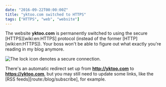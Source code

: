 ```yaml
---
date: "2016-09-22T00:00:00Z"
title: "yktoo.com switched to HTTPS"
tags: ["HTTPS", "web", "website"]
---
```


The website **yktoo.com** is permanently switched to using the secure [HTTPS][wiki:en:HTTPS] protocol (instead of the former [HTTP][wiki:en:HTTPS]). Your boss won't be able to figure out what exactly you're reading in my blog anymore.

<!--more-->

![](img:1.bp.blogspot.com/-Q6Epmj4OVpk/V-PrJEM8u8I/AAAAAAAAnZg/Tf32-jmaZn8nvQGeEEJIwwSNozc85hYfACPcB/s1600/https-yktoo.com.png "The lock icon denotes a secure connection.")

There's an automatic redirect set up from **http://yktoo.com** to **https://yktoo.com**, but you may still need to update some links, like the [RSS feeds][route:/blog/subscribe], for example.
